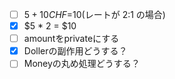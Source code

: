 - [ ] $5 + 10CHF =$10(レートが 2:1 の場合)
- [x] $5 * 2 = $10
- [ ] amountをprivateにする
- [x] Dollerの副作用どうする？
- [ ] Moneyの丸め処理どうする？
